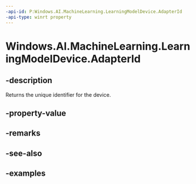 ```yaml
---
-api-id: P:Windows.AI.MachineLearning.LearningModelDevice.AdapterId
-api-type: winrt property
---
```


<!-- Property syntax.
public ulong AdapterId { get; }
-->

# Windows.AI.MachineLearning.LearningModelDevice.AdapterId

## -description
Returns the unique identifier for the device.
## -property-value

## -remarks

## -see-also

## -examples
